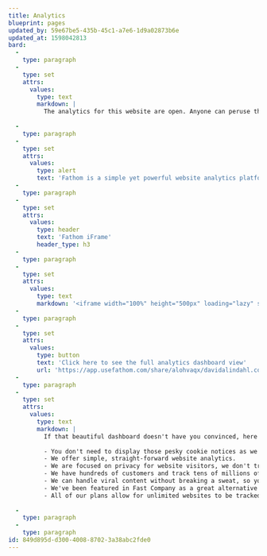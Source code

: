 ```yaml
---
title: Analytics
blueprint: pages
updated_by: 59e67be5-435b-45c1-a7e6-1d9a02873b6e
updated_at: 1598042813
bard:
  -
    type: paragraph
  -
    type: set
    attrs:
      values:
        type: text
        markdown: |
          The analytics for this website are open. Anyone can peruse them. And I've chosen to remove Google Analytics due to privacy concerns and go with the privacy focused platform Fathom Analytics. I highly recommend their platform. [Try them out and save $10 with my link](https://usefathom.com/ref/SIUVYE)!
          
  -
    type: paragraph
  -
    type: set
    attrs:
      values:
        type: alert
        text: 'Fathom is a simple yet powerful website analytics platform. It shows you what you need to know about your website on a single screen, without tracking or storing your visitors’ personal information.'
  -
    type: paragraph
  -
    type: set
    attrs:
      values:
        type: header
        text: 'Fathom iFrame'
        header_type: h3
  -
    type: paragraph
  -
    type: set
    attrs:
      values:
        type: text
        markdown: '<iframe width="100%" height="500px" loading="lazy" src="https://app.usefathom.com/share/alohvaqx/davidalindahl.com"></iframe>'
  -
    type: paragraph
  -
    type: set
    attrs:
      values:
        type: button
        text: 'Click here to see the full analytics dashboard view'
        url: 'https://app.usefathom.com/share/alohvaqx/davidalindahl.com'
  -
    type: paragraph
  -
    type: set
    attrs:
      values:
        type: text
        markdown: |
          If that beautiful dashboard doesn't have you convinced, here's the other reasons why I love Fathom from the mouth of the ~~horse~~ errr Fathom.
          
          - You don't need to display those pesky cookie notices as we don't use cookies, nor do we track invasive data.
          - We offer simple, straight-forward website analytics.
          - We are focused on privacy for website visitors, we don't track them, save their personal information, or need it to be profitable.
          - We have hundreds of customers and track tens of millions of page views per month, so we may be a small company, but we're doing big things.
          - We can handle viral content without breaking a sweat, so your site won't slow down because of us, and we don't ever stop tracking you because of a spike in popularity.
          - We've been featured in Fast Company as a great alternative to Google Analytics.
          - All of our plans allow for unlimited websites to be tracked and receive our top-notch customer support.
          
  -
    type: paragraph
  -
    type: paragraph
id: 849d895d-d300-4008-8702-3a38abc2fde0
---
```

